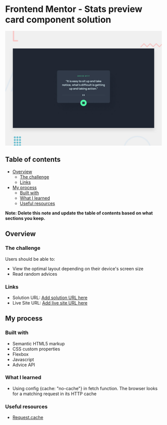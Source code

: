 # Frontend Mentor - Stats preview card component solution
![Design preview for the Advice generator app coding challenge](./design/desktop-preview.jpg)

## Table of contents

- [Overview](#overview)
  - [The challenge](#the-challenge)
  - [Links](#links)
- [My process](#my-process)
  - [Built with](#built-with)
  - [What I learned](#what-i-learned)
  - [Useful resources](#useful-resources)

**Note: Delete this note and update the table of contents based on what sections you keep.**

## Overview

### The challenge

Users should be able to:

- View the optimal layout depending on their device's screen size
- Read random advices

### Links

- Solution URL: [Add solution URL here](https://github.com/gerichilli/frontendmentor.io/tree/main/02%20Advice%20generator%20app%20challenge%20hub)
- Live Site URL: [Add live site URL here](https://sharp-mayer-6828fc.netlify.app/)

## My process

### Built with

- Semantic HTML5 markup
- CSS custom properties
- Flexbox
- Javascript
- Advice API

### What I learned

- Using config {cache: "no-cache"} in fetch function. The browser looks for a matching request in its HTTP cache

### Useful resources

- [Request.cache](https://developer.mozilla.org/en-US/docs/Web/API/Request/cache)